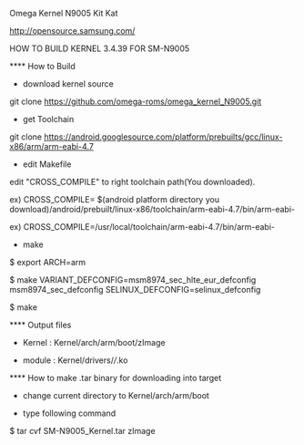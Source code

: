 Omega Kernel N9005 Kit Kat

http://opensource.samsung.com/

HOW TO BUILD KERNEL 3.4.39 FOR SM-N9005


**** How to Build

- download kernel source

git clone https://github.com/omega-roms/omega_kernel_N9005.git


- get Toolchain

git clone https://android.googlesource.com/platform/prebuilts/gcc/linux-x86/arm/arm-eabi-4.7


- edit Makefile

edit "CROSS_COMPILE" to right toolchain path(You downloaded).

ex) CROSS_COMPILE= $(android platform directory you download)/android/prebuilt/linux-x86/toolchain/arm-eabi-4.7/bin/arm-eabi-

ex) CROSS_COMPILE=/usr/local/toolchain/arm-eabi-4.7/bin/arm-eabi-


- make

$ export ARCH=arm

$ make VARIANT_DEFCONFIG=msm8974_sec_hlte_eur_defconfig msm8974_sec_defconfig SELINUX_DEFCONFIG=selinux_defconfig

$ make



**** Output files

- Kernel : Kernel/arch/arm/boot/zImage

- module : Kernel/drivers/*/*.ko



**** How to make .tar binary for downloading into target

- change current directory to Kernel/arch/arm/boot

- type following command

$ tar cvf SM-N9005_Kernel.tar zImage














